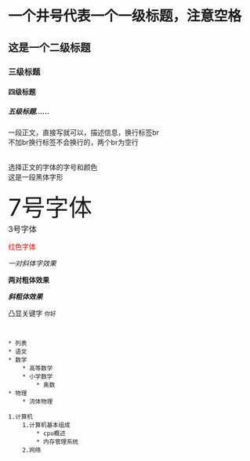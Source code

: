 # 一个井号代表一个一级标题，注意空格
## 这是一个二级标题
### 三级标题
#### 四级标题
##### 五级标题......

一段正文，直接写就可以，描述信息，换行标签br <br>
不加br换行标签不会换行的，两个br为空行 <br><br>

选择正文的字体的字号和颜色<br>
<font face="黑体">这是一段黑体字形</font><br>

<font size=7>7号字体</font><br>
<font size=3>3号字体</font><br>

<font color=#FF0000>红色字体</font>


*一对斜体字效果*

**两对粗体效果**

***斜粗体效果***

凸显关键字 `你好`

~~~删除线特效~~~


* 列表
* 语文
* 数学
	* 高等数学
	* 小学数学
		* 奥数
* 物理
	* 流体物理

1.计算机
	1.计算机基本组成
		* cpu概述
		* 内存管理系统
	2.网络

